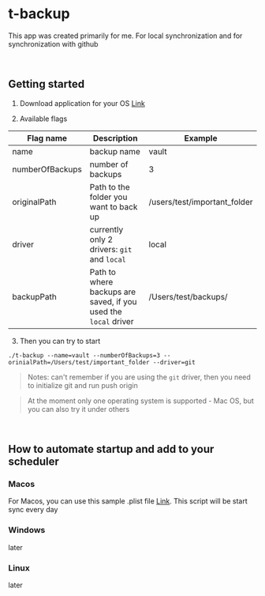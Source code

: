 # t-backup
This app was created primarily for me. For local synchronization and for synchronization with github

<br>

## Getting started
1. Download application for your OS [Link](https://github.com/olegtemek/t-backup/releases)

2. Available flags <br>

| Flag name        | Description                                               | Example                      |
|------------------|-----------------------------------------------------------|------------------------------|
| name             | backup name                                               | vault                        |
| numberOfBackups  | number of backups                                         | 3                            |
| originalPath     | Path to the folder you want to back up                    | /users/test/important_folder  |
| driver           | currently only 2 drivers: `git` and `local`                   | local                        |
| backupPath       | Path to where backups are saved, if you used the `local` driver | /Users/test/backups/          |

3. Then you can try to start
```
./t-backup --name=vault --numberOfBackups=3 --orinialPath=/Users/test/important_folder --driver=git
```

> Notes: can't remember if you are using the `git` driver, then you need to initialize git and run push origin

> At the moment only one operating system is supported - Mac OS, but you can also try it under others

<br>

## How to automate startup and add to your scheduler

### Macos

For Macos, you can use this sample .plist file [Link](https://github.com/olegtemek/t-backup/blob/main/examples/example.plist). This script will be start sync every day

### Windows

later

### Linux

later